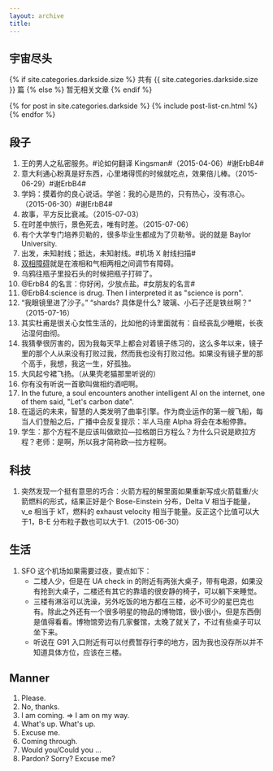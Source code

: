 ```yaml
---
layout: archive
title:
---
```





## 宇宙尽头


{% if site.categories.darkside.size %}
共有 {{ site.categories.darkside.size }} 篇
		{% else %}
暂无相关文章
		{% endif %}

<div class="tiles">
{% for post in site.categories.darkside %}
	{% include post-list-cn.html %}
{% endfor %}
</div><!-- /.tiles -->

## 段子

1. 王的男人之私密服务。#论如何翻译 Kingsman#（2015-04-06）#谢ErbB4#
2. 意大利通心粉真是好东西，心里堵得慌的时候就吃点，效果倍儿棒。（2015-06-29）#谢ErbB4#
3. 学妈：摸着你的良心说话。学爸：我的心是热的，只有热心，没有凉心。（2015-06-30）#谢ErbB4#
4. 故事，平方反比衰减。（2015-07-03）
5. 在时差中旅行，景色死去，唯有时差。（2015-07-06）
6. 有个大学专门培养贝勒的，很多毕业生都成为了贝勒爷。说的就是 Baylor University.
7. 出发，未知射线；抵达，未知射线。#机场 X 射线扫描#
8. [双相障碍](https://zh.wikipedia.org/wiki/%E8%BA%81%E9%AC%B1%E7%97%87)就是在液相和气相两相之间调节有障碍。
9. 乌鸦往瓶子里投石头的时候把瓶子打碎了。
10. @ErbB4 的名言：你好闲，少放点盐。#女朋友的名言#
11. @ErbB4:science is drug. Then I interpreted it as "science is porn".
12. “我眼镜里进了沙子。” “shards? 具体是什么? 玻璃、小石子还是铁丝啊？” （2015-07-16）
13. 其实杜甫是很关心女性生活的，比如他的诗里面就有：自经丧乱少睡眠，长夜沾湿何由彻。
14. 我猜拳很厉害的，因为我每天早上都会对着镜子练习的，这么多年以来，镜子里的那个人从来没有打败过我，然而我也没有打败过他。如果没有镜子里的那个高手，我想，我这一生，好孤独。
15. 大风起兮裙飞扬。（从果壳老猫那里听说的）
16. 你有没有听说一首歌叫做相约酒吧啊。
17. In the future, a soul encounters another intelligent AI on the internet, one of them said, "Let's carbon date".
18. 在遥远的未来，智慧的人类发明了曲率引擎。作为商业运作的第一艘飞船，每当人们登船之后，广播中会反复提示：半人马座 Alpha 将会在本船停靠。
19. 学生：那个方程不是应该叫做欧拉—拉格朗日方程么？为什么只说是欧拉方程？老师：是啊，所以我才简称欧—拉方程啊。


## 科技

1. 突然发现一个挺有意思的巧合：火箭方程的解里面如果重新写成火箭载重/火箭燃料的形式，结果正好是个 Bose-Einstein 分布，Delta V 相当于能量，v_e 相当于 kT，燃料的 exhaust velocity 相当于能量。反正这个比值可以大于1，B-E 分布粒子数也可以大于1.（2015-06-30）


## 生活

1. SFO 这个机场如果需要过夜，要点如下：
   * 二楼人少，但是在 UA check in 的附近有两张大桌子，带有电源，如果没有抢到大桌子，二楼还有其它的靠墙的很安静的椅子，可以躺下来睡觉。
   * 三楼有淋浴可以洗澡，另外吃饭的地方都在三楼，必不可少的星巴克也有。除此之外还有一个很多明星的物品的博物馆，很小很小，但是东西倒是值得看看。博物馆旁边有几家餐馆，太晚了就关了，不过有些桌子可以坐下来。
   * 听说在 G91 入口附近有可以付费暂存行李的地方，因为我也没存所以并不知道具体方位，应该在三楼。

## Manner

1. Please.
2. No, thanks.
3. I am coming. $\Rightarrow$ I am on my way.
4. What's up. What's up.
5. Excuse me.
6. Coming through.
7. Would you/Could you ...
8. Pardon? Sorry? Excuse me?
